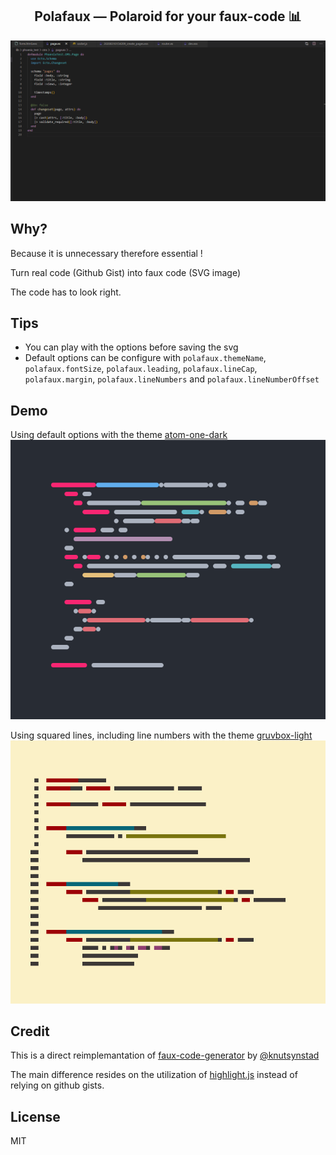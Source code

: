 <p>
  <h2 align="center">Polafaux — Polaroid for your faux-code 📊</h2>
</p>

<!-- ![usage](https://github.com/octref/polacode/raw/master/demo/usage.gif) -->

![usage](./demo/demo-gif.gif)

## Why?

Because it is unnecessary therefore essential !

Turn real code (Github Gist)
into faux code (SVG image)

The code has to look right.

## Tips

- You can play with the options before saving the svg
- Default options can be configure with `polafaux.themeName`, `polafaux.fontSize`, `polafaux.leading`, `polafaux.lineCap`, `polafaux.margin`, `polafaux.lineNumbers` and `polafaux.lineNumberOffset`

## Demo

Using default options with the theme [atom-one-dark](https://github.com/atom/one-dark-ui)
![basic](./demo/demo-1.svg)

Using squared lines, including line numbers with the theme [gruvbox-light](https://github.com/morhetz/gruvbox#light-mode)
![square](./demo/demo-2.svg)

## Credit

This is a direct reimplemantation of [faux-code-generator](https://github.com/knutsynstad/faux-code-generator) by [@knutsynstad](https://github.com/knutsynstad)

The main difference resides on the utilization of [highlight.js](https://highlightjs.org/) instead of relying on github gists.

## License

MIT
